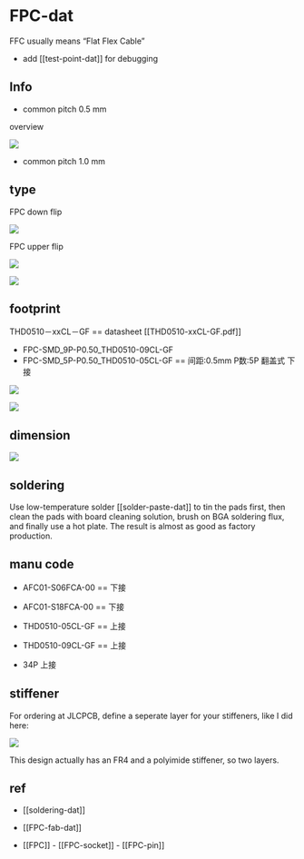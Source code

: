 
# FPC-dat 

FFC usually means “Flat Flex Cable”

- add [[test-point-dat]] for debugging 


## Info 

- common pitch 0.5 mm

overview 

![](2025-08-19-15-24-47.png)

- common pitch 1.0 mm

## type 

FPC down flip 

![](53-53-16-17-07-2023.png)



FPC upper flip 

![](41-53-16-17-07-2023.png)

![](32-14-18-03-08-2023.png)




## footprint 

THD0510－xxCL－GF == datasheet [[THD0510-xxCL-GF.pdf]]


- FPC-SMD_9P-P0.50_THD0510-09CL-GF
- FPC-SMD_5P-P0.50_THD0510-05CL-GF == 间距:0.5mm P数:5P 翻盖式 下接

![](2025-07-14-01-04-01.png)

![](2025-07-14-01-04-59.png)



## dimension 

![](05-55-16-17-07-2023.png)


## soldering 

Use low-temperature solder [[solder-paste-dat]] to tin the pads first, then clean the pads with board cleaning solution, brush on BGA soldering flux, and finally use a hot plate. The result is almost as good as factory production.


## manu code 

- AFC01-S06FCA-00 == 下接
- AFC01-S18FCA-00 == 下接
- THD0510-05CL-GF == 上接
- THD0510-09CL-GF == 上接

- 34P 上接 



## stiffener

For ordering at JLCPCB, define a seperate layer for your stiffeners, like I did here:

![](2025-08-28-15-39-53.png)

This design actually has an FR4 and a polyimide stiffener, so two layers.

## ref 

- [[soldering-dat]]

- [[FPC-fab-dat]]

- [[FPC]] - [[FPC-socket]] - [[FPC-pin]]